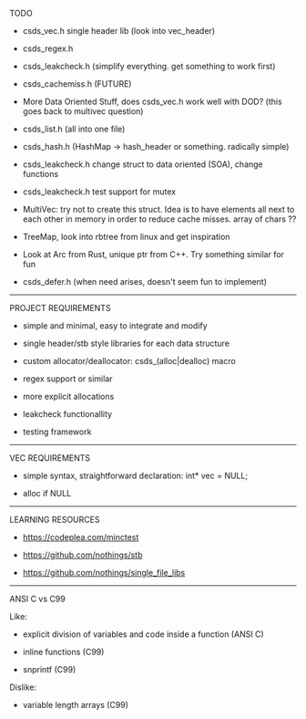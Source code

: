 TODO

* csds_vec.h single header lib (look into vec_header)

* csds_regex.h

* csds_leakcheck.h (simplify everything. get something to work first)

* csds_cachemiss.h (FUTURE)

* More Data Oriented Stuff, does csds_vec.h work well with DOD? (this goes back
  to multivec question)

* csds_list.h (all into one file)

* csds_hash.h (HashMap -> hash_header or something. radically simple)

* csds_leakcheck.h change struct to data oriented (SOA), change functions

* csds_leakcheck.h test support for mutex

* MultiVec: try not to create this struct. Idea is to have elements all next
  to each other in memory in order to reduce cache misses. array of chars ??

* TreeMap, look into rbtree from linux and get inspiration

* Look at Arc from Rust, unique ptr from C++. Try something similar for fun

* csds_defer.h (when need arises, doesn't seem fun to implement)

---

PROJECT REQUIREMENTS

* simple and minimal, easy to integrate and modify

* single header/stb style libraries for each data structure

* custom allocator/deallocator: csds_(alloc|dealloc) macro

* regex support or similar

* more explicit allocations

* leakcheck functionallity

* testing framework

---

VEC REQUIREMENTS

* simple syntax, straightforward declaration: int* vec = NULL;

* alloc if NULL

---

LEARNING RESOURCES

* https://codeplea.com/minctest

* https://github.com/nothings/stb

* https://github.com/nothings/single_file_libs

---

ANSI C vs C99

Like:

* explicit division of variables and code inside a function (ANSI C)

* inline functions (C99)

* snprintf (C99)

Dislike:

* variable length arrays (C99)
